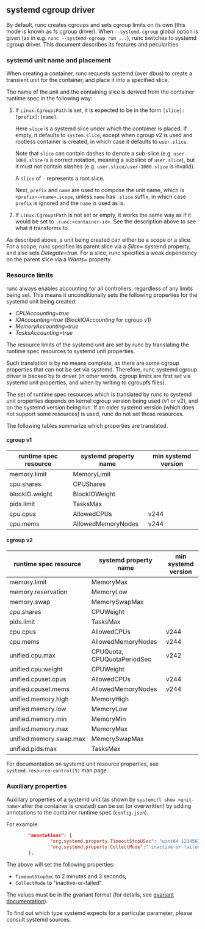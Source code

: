 ## systemd cgroup driver

By default, runc creates cgroups and sets cgroup limits on its own (this mode
is known as fs cgroup driver). When `--systemd-cgroup` global option is given
(as in e.g. `runc --systemd-cgroup run ...`), runc switches to systemd cgroup
driver. This document describes its features and pecularities.

### systemd unit name and placement

When creating a container, runc requests systemd (over dbus) to create
a transient unit for the container, and place it into a specified slice.

The name of the unit and the containing slice is derived from the container
runtime spec in the following way:

1. If `Linux.CgroupsPath` is set, it is expected to be in the form
   `[slice]:[prefix]:[name]`.

   Here `slice` is a systemd slice under which the container is placed.
   If empty, it defaults to `system.slice`, except when cgroup v2 is
   used and rootless container is created, in which case it defaults
   to `user.slice`.

   Note that `slice` can contain dashes to denote a sub-slice
   (e.g. `user-1000.slice` is a correct notation, meaning a subslice
   of `user.slice`), but it must not contain slashes (e.g.
   `user.slice/user-1000.slice` is invalid).

   A `slice` of `-` represents a root slice.

   Next, `prefix` and `name` are used to compose the  unit name, which
   is `<prefix>-<name>.scope`, unless `name` has `.slice` suffix, in
   which case `prefix` is ignored and the `name` is used as is.

2. If `Linux.CgroupsPath` is not set or empty, it works the same way as if it
   would be set to `:runc:<container-id>`. See the description above to see
   what it transforms to.

As described above, a unit being created can either be a scope or a slice.
For a scope, runc specifies its parent slice via a _Slice=_ systemd property,
and also sets _Delegate=true_. For a slice, runc specifies a weak dependency on
the parent slice via a _Wants=_ property.

### Resource limits

runc always enables accounting for all controllers, regardless of any limits
being set. This means it unconditionally sets the following properties for the
systemd unit being created:

 * _CPUAccounting=true_
 * _IOAccounting=true_ (_BlockIOAccounting_ for cgroup v1)
 * _MemoryAccounting=true_
 * _TasksAccounting=true_

The resource limits of the systemd unit are set by runc by translating the
runtime spec resources to systemd unit properties.

Such translation is by no means complete, as there are some cgroup properties
that can not be set via systemd.  Therefore, runc systemd cgroup driver is
backed by fs driver (in other words, cgroup limits are first set via systemd
unit properties, and when by writing to cgroupfs files).

The set of runtime spec resources which is translated by runc to systemd unit
properties depends on kernel cgroup version being used (v1 or v2), and on the
systemd version being run. If an older systemd version (which does not support
some resources) is used, runc do not set those resources.

The following tables summarize which properties are translated.

#### cgroup v1

| runtime spec resource | systemd property name | min systemd version |
|-----------------------|-----------------------|---------------------|
| memory.limit          | MemoryLimit           |                     |
| cpu.shares            | CPUShares             |                     |
| blockIO.weight        | BlockIOWeight         |                     |
| pids.limit            | TasksMax              |                     |
| cpu.cpus              | AllowedCPUs           | v244                |
| cpu.mems              | AllowedMemoryNodes    | v244                |

#### cgroup v2

| runtime spec resource   | systemd property name | min systemd version |
|-------------------------|-----------------------|---------------------|
| memory.limit            | MemoryMax             |                     |
| memory.reservation      | MemoryLow             |                     |
| memory.swap             | MemorySwapMax         |                     |
| cpu.shares              | CPUWeight             |                     |
| pids.limit              | TasksMax              |                     |
| cpu.cpus                | AllowedCPUs           | v244                |
| cpu.mems                | AllowedMemoryNodes    | v244                |
| unified.cpu.max         | CPUQuota, CPUQuotaPeriodSec | v242          |
| unified.cpu.weight      | CPUWeight             |                     |
| unified.cpuset.cpus     | AllowedCPUs           | v244                |
| unified.cpuset.mems     | AllowedMemoryNodes    | v244                |
| unified.memory.high     | MemoryHigh            |                     |
| unified.memory.low      | MemoryLow             |                     |
| unified.memory.min      | MemoryMin             |                     |
| unified.memory.max      | MemoryMax             |                     |
| unified.memory.swap.max | MemorySwapMax         |                     |
| unified.pids.max        | TasksMax              |                     |

For documentation on systemd unit resource properties, see
`systemd.resource-control(5)` man page.

### Auxiliary properties

Auxiliary properties of a systemd unit (as shown by `systemctl show
<unit-name>` after the container is created) can be set (or overwritten) by
adding annotations to the container runtime spec (`config.json`).

For example:

```json
        "annotations": {
                "org.systemd.property.TimeoutStopUSec": "uint64 123456789",
                "org.systemd.property.CollectMode":"'inactive-or-failed'"
        },
```

The above will set the following properties:

* `TimeoutStopSec` to 2 minutes and 3 seconds;
* `CollectMode` to "inactive-or-failed".

The values must be in the gvariant format (for details, see
[gvariant documentation](https://developer.gnome.org/glib/stable/gvariant-text.html)).

To find out which type systemd expects for a particular parameter, please
consult systemd sources.
